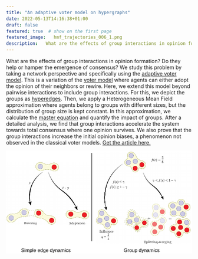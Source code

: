 ```yaml
---
title: "An adaptive voter model on hypergraphs"
date: 2022-05-13T14:16:38+01:00
draft: false
featured: true  # show on the first page
featured_image:   hmf_trajectories_006_1.png
description:   What are the effects of group interactions in opinion formation? Do they help or hamper the emergence of consensus?
---
```


What are the effects of group interactions in opinion formation? Do they help or hamper the emergence of consensus?
We study this problem by taking a network perspective and specifically using the [adaptive voter model](https://journals.aps.org/pre/abstract/10.1103/PhysRevE.74.056108). This is a variation of the [voter model](https://en.wikipedia.org/wiki/Voter_model) where agents can either adopt the opinion of their neighbors or rewire. Here, we extend this model beyond pairwise interactions to include group interactions. For this, we depict the groups as [hyperedges](https://en.wikipedia.org/wiki/Hypergraph). Then, we apply a Heterogeneous Mean Field approximation where agents belong to groups with different sizes, but the distribution of group size is kept constant. In this approximation, we calculate the [master equation](https://en.wikipedia.org/wiki/Master_equation) and quantify the impact of groups. After a detailed analysis, we find that group interactions accelerate the system towards total consensus where one opinion survives. We also prove that the group interactions increase the initial opinion biases, a phenomenon not observed in the classical voter models.
[Get the article here.](https://journals.aps.org/pre/abstract/10.1103/PhysRevE.105.054307)

![Dynamics of the pairwise and group interactions](dynamics.png "Dynamics")